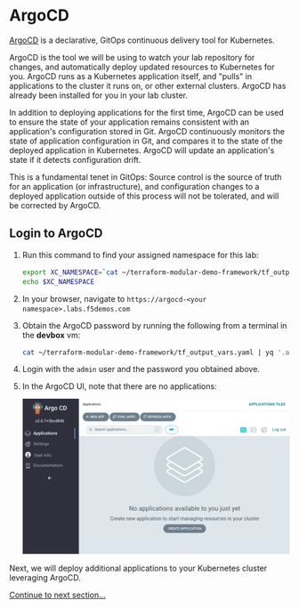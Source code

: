 # ArgoCD

[ArgoCD](https://argoproj.github.io/cd/) is a declarative, GitOps continuous delivery tool for Kubernetes.

ArgoCD is the tool we will be using to watch your lab repository for changes, and automatically deploy updated resources to Kubernetes for you. ArgoCD runs as a Kubernetes application itself, and "pulls" in applications to the cluster it runs on, or other external clusters. ArgoCD has already been installed for you in your lab cluster.

In addition to deploying applications for the first time, ArgoCD can be used to ensure the state of your application remains consistent with an application's configuration stored in Git. ArgoCD continuously monitors the state of application configuration in Git, and compares it to the state of the deployed application in Kubernetes. ArgoCD will update an application's state if it detects configuration drift.

This is a fundamental tenet in GitOps: Source control is the source of truth for an application (or infrastructure), and configuration changes to a deployed application outside of this process will not be tolerated, and will be corrected by ArgoCD.

## Login to ArgoCD

1. Run this command to find your assigned namespace for this lab:

    ```bash
    export XC_NAMESPACE=`cat ~/terraform-modular-demo-framework/tf_output_vars.yaml | yq '.namespace'`
    echo $XC_NAMESPACE
    ```

1. In your browser, navigate to `https://argocd-<your namespace>.labs.f5demos.com`

1. Obtain the ArgoCD password by running the following from a terminal in the **devbox** vm:

    ```bash
    cat ~/terraform-modular-demo-framework/tf_output_vars.yaml | yq '.argocd_password'
    ```

1. Login with the `admin` user and the password you obtained above.

1. In the ArgoCD UI, note that there are no applications:

    <img src="assets/argocd-empty.png" alt="ArgoCD with no projects" width="700"/>

Next, we will deploy additional applications to your Kubernetes cluster leveraging ArgoCD.

[Continue to next section...](infra-apps.md)
